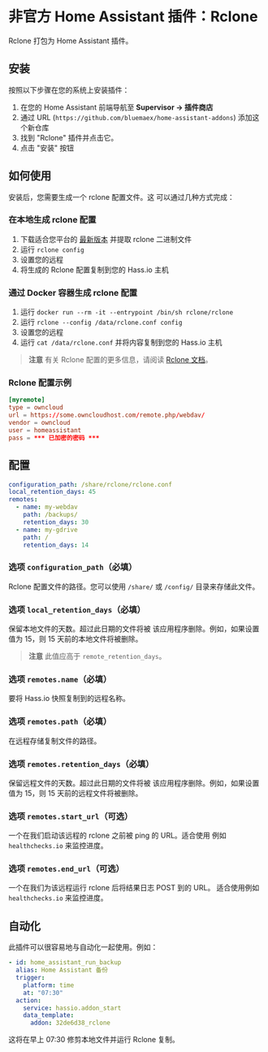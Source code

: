 # 非官方 Home Assistant 插件：Rclone

Rclone 打包为 Home Assistant 插件。

## 安装

按照以下步骤在您的系统上安装插件：

1. 在您的 Home Assistant 前端导航至 **Supervisor -> 插件商店**
1. 通过 URL (`https://github.com/bluemaex/home-assistant-addons`) 添加这个新仓库
1. 找到 "Rclone" 插件并点击它。
1. 点击 "安装" 按钮

## 如何使用

安装后，您需要生成一个 rclone 配置文件。这
可以通过几种方式完成：

### 在本地生成 rclone 配置

1. 下载适合您平台的 [最新版本](https://rclone.org/downloads/) 并提取 rclone 二进制文件
1. 运行 `rclone config`
1. 设置您的远程
1. 将生成的 Rclone 配置复制到您的 Hass.io 主机

### 通过 Docker 容器生成 rclone 配置

1. 运行 `docker run --rm -it --entrypoint /bin/sh rclone/rclone`
1. 运行 `rclone --config /data/rclone.conf config`
1. 设置您的远程
1. 运行 `cat /data/rclone.conf` 并将内容复制到您的 Hass.io 主机

> **注意** 有关 Rclone 配置的更多信息，请阅读
> [Rclone 文档](https://rclone.org/docs/)。

### Rclone 配置示例

```conf
[myremote]
type = owncloud
url = https://some.owncloudhost.com/remote.php/webdav/
vendor = owncloud
user = homeassistant
pass = *** 已加密的密码 ***
```

## 配置

```yaml
configuration_path: /share/rclone/rclone.conf
local_retention_days: 45
remotes:
  - name: my-webdav
    path: /backups/
    retention_days: 30
  - name: my-gdrive
    path: /
    retention_days: 14
```

### 选项 `configuration_path`（必填）

Rclone 配置文件的路径。您可以使用 `/share/` 或 `/config/`
目录来存储此文件。

### 选项 `local_retention_days`（必填）

保留本地文件的天数。超过此日期的文件将被
该应用程序删除。例如，如果设置值为 15，则
15 天前的本地文件将被删除。

> **注意** 此值应高于 `remote_retention_days`。

### 选项 `remotes.name`（必填）

要将 Hass.io 快照复制到的远程名称。

### 选项 `remotes.path`（必填）

在远程存储复制文件的路径。

### 选项 `remotes.retention_days`（必填）

保留远程文件的天数。超过此日期的文件将被
该应用程序删除。例如，如果设置值为 15，则
15 天前的远程文件将被删除。

### 选项 `remotes.start_url`（可选）

一个在我们启动该远程的 rclone 之前被 ping 的 URL。适合使用
例如 `healthchecks.io` 来监控进度。

### 选项 `remotes.end_url`（可选）

一个在我们为该远程运行 rclone 后将结果日志 POST 到的 URL。
适合使用例如 `healthchecks.io` 来监控进度。

## 自动化

此插件可以很容易地与自动化一起使用。例如：

```yaml
- id: home_assistant_run_backup
  alias: Home Assistant 备份
  trigger:
    platform: time
    at: "07:30"
  action:
    service: hassio.addon_start
    data_template:
      addon: 32de6d38_rclone
```

这将在早上 07:30 修剪本地文件并运行 Rclone 复制。
